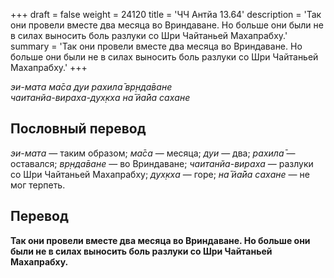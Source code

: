 +++
draft = false
weight = 24120
title = 'ЧЧ Антйа 13.64'
description = 'Так они провели вместе два месяца во Вриндаване. Но больше они были не в силах выносить боль разлуки со Шри Чайтаньей Махапрабху.'
summary = 'Так они провели вместе два месяца во Вриндаване. Но больше они были не в силах выносить боль разлуки со Шри Чайтаньей Махапрабху.'
+++

_эи-мата ма̄са дуи рахила̄ вр̣нда̄ване  
чаитанйа-вираха-дух̣кха на̄ йа̄йа сахане_

## Пословный перевод

_эи_\-_мата_ — таким образом; _ма̄са_ — месяца; _дуи_ — два; _рахила̄_ — оставался; _вр̣нда̄ване_ — во Вриндаване; _чаитанйа_\-_вираха_ — разлуки со Шри Чайтаньей Махапрабху; _дух̣кха_ — горе; _на̄_ _йа̄йа_ _сахане_ — не мог терпеть.

## Перевод

**Так они провели вместе два месяца во Вриндаване. Но больше они были не в силах выносить боль разлуки со Шри Чайтаньей Махапрабху.**
